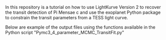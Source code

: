 In this repository is a tutorial on how to use LightKurve Version 2 to recover the transit detection of Pi Mensae c and use the exoplanet Python package to constrain the transit parameters from a TESS light curve.

Below are example of the output files using the functions available in the Python script "Pymc3_4_parameter_MCMC_TransitFit.py"


